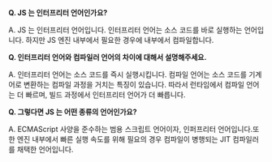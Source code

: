 **Q. JS 는 인터프리터 언어인가요?**

A. JS 는 인터프리터 언어입니다. 인터프리터 언어는 소스 코드를 바로 실행하는 언어입니다. 하지만 JS 엔진 내부에서 필요한 경우에 내부에서 컴파일합니다.

**Q. 인터프리터 언어와 컴파일러 언어의 차이에 대해서 설명해주세요.**

A. 인터프리터 언어는 소스 코드를 즉시 실행시킵니다. 컴파일 언어는 소스 코드를 기계어로 변환하는 컴파일 과정을 거치는 특징이 있습니다. 따라서 런타임에서 컴파일 언어는 더 빠르며, 빌드 과정에서 인터프리터 언어가 더 빠릅니다.

**Q. 그렇다면 JS 는 어떤 종류의 언어인가요?**

A. ECMAScript 사양을 준수하는 범용 스크립트 언어이자, 인퍼프리터 언어입니다.또한 엔진 내부에서 빠른 실행 속도를 위해 필요의 경우 컴파일이 병행되는 JIT 컴파일러를 채택한 언어입니다.
